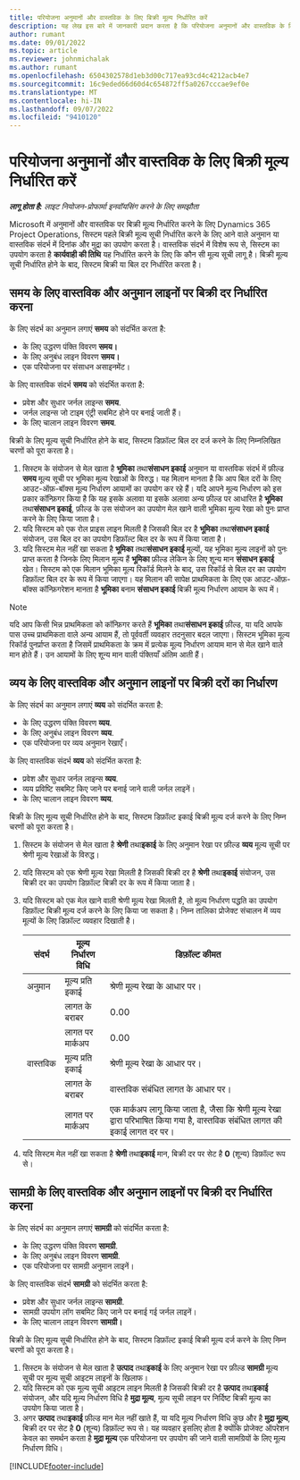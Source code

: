 ```yaml
---
title: परियोजना अनुमानों और वास्तविक के लिए बिक्री मूल्य निर्धारित करें
description: यह लेख इस बारे में जानकारी प्रदान करता है कि परियोजना अनुमानों और वास्तविक के लिए बिक्री मूल्य कैसे निर्धारित किए जाते हैं।
author: rumant
ms.date: 09/01/2022
ms.topic: article
ms.reviewer: johnmichalak
ms.author: rumant
ms.openlocfilehash: 6504302578d1eb3d00c717ea93cd4c4212acb4e7
ms.sourcegitcommit: 16c9eded66d60d4c654872ff5a0267cccae9ef0e
ms.translationtype: MT
ms.contentlocale: hi-IN
ms.lasthandoff: 09/07/2022
ms.locfileid: "9410120"
---
```

# <a name="determine-sales-prices-for-project-estimates-and-actuals"></a>परियोजना अनुमानों और वास्तविक के लिए बिक्री मूल्य निर्धारित करें

_**लागू होता है:** लाइट नियोजन-प्रोफार्मा इनवॉयसिंग करने के लिए समझौता_

Microsoft में अनुमानों और वास्तविक पर बिक्री मूल्य निर्धारित करने के लिए Dynamics 365 Project Operations, सिस्टम पहले बिक्री मूल्य सूची निर्धारित करने के लिए आने वाले अनुमान या वास्तविक संदर्भ में दिनांक और मुद्रा का उपयोग करता है। वास्तविक संदर्भ में विशेष रूप से, सिस्टम का उपयोग करता है **कार्यवाही की तिथि** यह निर्धारित करने के लिए कि कौन सी मूल्य सूची लागू है। बिक्री मूल्य सूची निर्धारित होने के बाद, सिस्टम बिक्री या बिल दर निर्धारित करता है।

## <a name="determining-sales-rates-on-actual-and-estimate-lines-for-time"></a>समय के लिए वास्तविक और अनुमान लाइनों पर बिक्री दर निर्धारित करना

के लिए संदर्भ का अनुमान लगाएं **समय** को संदर्भित करता है:

- के लिए उद्धरण पंक्ति विवरण **समय।**
- के लिए अनुबंध लाइन विवरण **समय।**
- एक परियोजना पर संसाधन असाइनमेंट।

के लिए वास्तविक संदर्भ **समय** को संदर्भित करता है:

- प्रवेश और सुधार जर्नल लाइन्स **समय**.
- जर्नल लाइन्स जो टाइम एंट्री सबमिट होने पर बनाई जाती हैं।
- के लिए चालान लाइन विवरण **समय**. 

बिक्री के लिए मूल्य सूची निर्धारित होने के बाद, सिस्टम डिफ़ॉल्ट बिल दर दर्ज करने के लिए निम्नलिखित चरणों को पूरा करता है।

1. सिस्टम के संयोजन से मेल खाता है **भूमिका** तथा**संसाधन इकाई** अनुमान या वास्तविक संदर्भ में फ़ील्ड **समय** मूल्य सूची पर भूमिका मूल्य रेखाओं के विरुद्ध। यह मिलान मानता है कि आप बिल दरों के लिए आउट-ऑफ़-बॉक्स मूल्य निर्धारण आयामों का उपयोग कर रहे हैं। यदि आपने मूल्य निर्धारण को इस प्रकार कॉन्फ़िगर किया है कि यह इसके अलावा या इसके अलावा अन्य फ़ील्ड पर आधारित है **भूमिका** तथा**संसाधन इकाई**, फ़ील्ड के उस संयोजन का उपयोग मेल खाने वाली भूमिका मूल्य रेखा को पुनः प्राप्त करने के लिए किया जाता है।
1. यदि सिस्टम को एक रोल प्राइस लाइन मिलती है जिसकी बिल दर है **भूमिका** तथा**संसाधन इकाई** संयोजन, उस बिल दर का उपयोग डिफ़ॉल्ट बिल दर के रूप में किया जाता है।
1. यदि सिस्टम मेल नहीं खा सकता है **भूमिका** तथा**संसाधन इकाई** मूल्यों, यह भूमिका मूल्य लाइनों को पुनः प्राप्त करता है जिनके लिए मिलान मूल्य हैं **भूमिका** फ़ील्ड लेकिन के लिए शून्य मान **संसाधन इकाई** खेत। सिस्टम को एक मिलान भूमिका मूल्य रिकॉर्ड मिलने के बाद, उस रिकॉर्ड से बिल दर का उपयोग डिफ़ॉल्ट बिल दर के रूप में किया जाएगा। यह मिलान की सापेक्ष प्राथमिकता के लिए एक आउट-ऑफ़-बॉक्स कॉन्फ़िगरेशन मानता है **भूमिका** बनाम **संसाधन इकाई** बिक्री मूल्य निर्धारण आयाम के रूप में।

> [!NOTE]
> यदि आप किसी भिन्न प्राथमिकता को कॉन्फ़िगर करते हैं **भूमिका** तथा**संसाधन इकाई** फ़ील्ड, या यदि आपके पास उच्च प्राथमिकता वाले अन्य आयाम हैं, तो पूर्ववर्ती व्यवहार तदनुसार बदल जाएगा। सिस्टम भूमिका मूल्य रिकॉर्ड पुनर्प्राप्त करता है जिसमें प्राथमिकता के क्रम में प्रत्येक मूल्य निर्धारण आयाम मान से मेल खाने वाले मान होते हैं। उन आयामों के लिए शून्य मान वाली पंक्तियाँ अंतिम आती हैं।

## <a name="determining-sales-rates-on-actual-and-estimate-lines-for-expense"></a>व्यय के लिए वास्तविक और अनुमान लाइनों पर बिक्री दरों का निर्धारण

के लिए संदर्भ का अनुमान लगाएं **व्यय** को संदर्भित करता है:

- के लिए उद्धरण पंक्ति विवरण **व्यय**.
- के लिए अनुबंध लाइन विवरण **व्यय**.
- एक परियोजना पर व्यय अनुमान रेखाएँ।

के लिए वास्तविक संदर्भ **व्यय** को संदर्भित करता है:

- प्रवेश और सुधार जर्नल लाइन्स **व्यय**.
- व्यय प्रविष्टि सबमिट किए जाने पर बनाई जाने वाली जर्नल लाइनें।
- के लिए चालान लाइन विवरण **व्यय**. 

बिक्री के लिए मूल्य सूची निर्धारित होने के बाद, सिस्टम डिफ़ॉल्ट इकाई बिक्री मूल्य दर्ज करने के लिए निम्न चरणों को पूरा करता है।

1. सिस्टम के संयोजन से मेल खाता है **श्रेणी** तथा**इकाई** के लिए अनुमान रेखा पर फ़ील्ड **व्यय** मूल्य सूची पर श्रेणी मूल्य रेखाओं के विरुद्ध।
1. यदि सिस्टम को एक श्रेणी मूल्य रेखा मिलती है जिसकी बिक्री दर है **श्रेणी** तथा**इकाई** संयोजन, उस बिक्री दर का उपयोग डिफ़ॉल्ट बिक्री दर के रूप में किया जाता है।
1. यदि सिस्टम को एक मेल खाने वाली श्रेणी मूल्य रेखा मिलती है, तो मूल्य निर्धारण पद्धति का उपयोग डिफ़ॉल्ट बिक्री मूल्य दर्ज करने के लिए किया जा सकता है। निम्न तालिका प्रोजेक्ट संचालन में व्यय मूल्यों के लिए डिफ़ॉल्ट व्यवहार दिखाती है।

    | संदर्भ | मूल्य निर्धारण विधि | डिफ़ॉल्ट कीमत |
    | --- | --- | --- |
    | अनुमान | मूल्य प्रति इकाई | श्रेणी मूल्य रेखा के आधार पर। |
    |        | लागत के बराबर | 0.00 |
    |        | लागत पर मार्कअप | 0.00 |
    | वास्तविक | मूल्य प्रति इकाई | श्रेणी मूल्य रेखा के आधार पर। |
    |        | लागत के बराबर | वास्तविक संबंधित लागत के आधार पर। |
    |        | लागत पर मार्कअप | एक मार्कअप लागू किया जाता है, जैसा कि श्रेणी मूल्य रेखा द्वारा परिभाषित किया गया है, वास्तविक संबंधित लागत की इकाई लागत दर पर। |

1. यदि सिस्टम मेल नहीं खा सकता है **श्रेणी** तथा**इकाई** मान, बिक्री दर पर सेट है **0** (शून्य) डिफ़ॉल्ट रूप से।

## <a name="determining-sales-rates-on-actual-and-estimate-lines-for-material"></a>सामग्री के लिए वास्तविक और अनुमान लाइनों पर बिक्री दर निर्धारित करना

के लिए संदर्भ का अनुमान लगाएं **सामग्री** को संदर्भित करता है:

- के लिए उद्धरण पंक्ति विवरण **सामग्री**.
- के लिए अनुबंध लाइन विवरण **सामग्री**.
- एक परियोजना पर सामग्री अनुमान लाइनें।

के लिए वास्तविक संदर्भ **सामग्री** को संदर्भित करता है:

- प्रवेश और सुधार जर्नल लाइन्स **सामग्री**.
- सामग्री उपयोग लॉग सबमिट किए जाने पर बनाई गई जर्नल लाइनें।
- के लिए चालान लाइन विवरण **सामग्री।** 

बिक्री के लिए मूल्य सूची निर्धारित होने के बाद, सिस्टम डिफ़ॉल्ट इकाई बिक्री मूल्य दर्ज करने के लिए निम्न चरणों को पूरा करता है।

1. सिस्टम के संयोजन से मेल खाता है **उत्पाद** तथा**इकाई** के लिए अनुमान रेखा पर फ़ील्ड **सामग्री** मूल्य सूची पर मूल्य सूची आइटम लाइनों के खिलाफ।
1. यदि सिस्टम को एक मूल्य सूची आइटम लाइन मिलती है जिसकी बिक्री दर है **उत्पाद** तथा**इकाई** संयोजन, और यदि मूल्य निर्धारण विधि है **मुद्रा मूल्य**, मूल्य सूची लाइन पर निर्दिष्ट बिक्री मूल्य का उपयोग किया जाता है। 
1. अगर **उत्पाद** तथा**इकाई** फ़ील्ड मान मेल नहीं खाते हैं, या यदि मूल्य निर्धारण विधि कुछ और है **मुद्रा मूल्य**, बिक्री दर पर सेट है **0** (शून्य) डिफ़ॉल्ट रूप से। यह व्यवहार इसलिए होता है क्योंकि प्रोजेक्ट ऑपरेशन केवल का समर्थन करता है **मुद्रा मूल्य** एक परियोजना पर उपयोग की जाने वाली सामग्रियों के लिए मूल्य निर्धारण विधि।

[!INCLUDE[footer-include](../../includes/footer-banner.md)]
